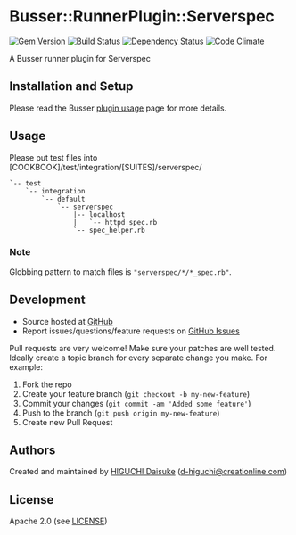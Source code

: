 # <a name="title"></a> Busser::RunnerPlugin::Serverspec

[![Gem Version](https://badge.fury.io/rb/busser-serverspec.png)](http://rubygems.org/gems/busser-serverspec) [![Build Status](https://secure.travis-ci.org/test-kitchen/busser-serverspec.png?branch=master)](https://travis-ci.org/test-kitchen/busser-serverspec) [![Dependency Status](https://gemnasium.com/test-kitchen/busser-serverspec.png)](https://gemnasium.com/test-kitchen/busser-serverspec) [![Code Climate](https://codeclimate.com/github/cl-lab-k/busser-serverspec.png)](https://codeclimate.com/github/cl-lab-k/busser-serverspec)

A Busser runner plugin for Serverspec

## <a name="installation"></a> Installation and Setup

Please read the Busser [plugin usage][plugin_usage] page for more details.

## <a name="usage"></a> Usage

Please put test files into [COOKBOOK]/test/integration/[SUITES]/serverspec/

```cookbook
`-- test
    `-- integration
        `-- default
            `-- serverspec
                |-- localhost
                |   `-- httpd_spec.rb
                `-- spec_helper.rb
```

### <a name="note"></a> Note

Globbing pattern to match files is `"serverspec/*/*_spec.rb"`.

## <a name="development"></a> Development

* Source hosted at [GitHub][repo]
* Report issues/questions/feature requests on [GitHub Issues][issues]

Pull requests are very welcome! Make sure your patches are well tested.
Ideally create a topic branch for every separate change you make. For
example:

1. Fork the repo
2. Create your feature branch (`git checkout -b my-new-feature`)
3. Commit your changes (`git commit -am 'Added some feature'`)
4. Push to the branch (`git push origin my-new-feature`)
5. Create new Pull Request

## <a name="authors"></a> Authors

Created and maintained by [HIGUCHI Daisuke][author] (<d-higuchi@creationline.com>)

## <a name="license"></a> License

Apache 2.0 (see [LICENSE][license])


[author]:           https://github.com/cl-lab-k
[issues]:           https://github.com/test-kitchen/busser-serverspec/issues
[license]:          https://github.com/test-kitchen/busser-serverspec/blob/master/LICENSE
[repo]:             https://github.com/test-kitchen/busser-serverspec
[plugin_usage]:     http://docs.kitchen-ci.org/busser/plugin-usage
